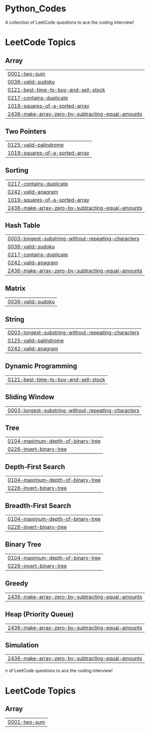 # Python_Codes
A collection of LeetCode questions to ace the coding interview!

<!---LeetCode Topics Start-->
# LeetCode Topics
## Array
|  |
| ------- |
| [0001-two-sum](https://github.com/Srujana0629/Python_Codes/tree/master/0001-two-sum) |
| [0036-valid-sudoku](https://github.com/Srujana0629/Python_Codes/tree/master/0036-valid-sudoku) |
| [0121-best-time-to-buy-and-sell-stock](https://github.com/Srujana0629/Python_Codes/tree/master/0121-best-time-to-buy-and-sell-stock) |
| [0217-contains-duplicate](https://github.com/Srujana0629/Python_Codes/tree/master/0217-contains-duplicate) |
| [1019-squares-of-a-sorted-array](https://github.com/Srujana0629/Python_Codes/tree/master/1019-squares-of-a-sorted-array) |
| [2436-make-array-zero-by-subtracting-equal-amounts](https://github.com/Srujana0629/Python_Codes/tree/master/2436-make-array-zero-by-subtracting-equal-amounts) |
## Two Pointers
|  |
| ------- |
| [0125-valid-palindrome](https://github.com/Srujana0629/Python_Codes/tree/master/0125-valid-palindrome) |
| [1019-squares-of-a-sorted-array](https://github.com/Srujana0629/Python_Codes/tree/master/1019-squares-of-a-sorted-array) |
## Sorting
|  |
| ------- |
| [0217-contains-duplicate](https://github.com/Srujana0629/Python_Codes/tree/master/0217-contains-duplicate) |
| [0242-valid-anagram](https://github.com/Srujana0629/Python_Codes/tree/master/0242-valid-anagram) |
| [1019-squares-of-a-sorted-array](https://github.com/Srujana0629/Python_Codes/tree/master/1019-squares-of-a-sorted-array) |
| [2436-make-array-zero-by-subtracting-equal-amounts](https://github.com/Srujana0629/Python_Codes/tree/master/2436-make-array-zero-by-subtracting-equal-amounts) |
## Hash Table
|  |
| ------- |
| [0003-longest-substring-without-repeating-characters](https://github.com/Srujana0629/Python_Codes/tree/master/0003-longest-substring-without-repeating-characters) |
| [0036-valid-sudoku](https://github.com/Srujana0629/Python_Codes/tree/master/0036-valid-sudoku) |
| [0217-contains-duplicate](https://github.com/Srujana0629/Python_Codes/tree/master/0217-contains-duplicate) |
| [0242-valid-anagram](https://github.com/Srujana0629/Python_Codes/tree/master/0242-valid-anagram) |
| [2436-make-array-zero-by-subtracting-equal-amounts](https://github.com/Srujana0629/Python_Codes/tree/master/2436-make-array-zero-by-subtracting-equal-amounts) |
## Matrix
|  |
| ------- |
| [0036-valid-sudoku](https://github.com/Srujana0629/Python_Codes/tree/master/0036-valid-sudoku) |
## String
|  |
| ------- |
| [0003-longest-substring-without-repeating-characters](https://github.com/Srujana0629/Python_Codes/tree/master/0003-longest-substring-without-repeating-characters) |
| [0125-valid-palindrome](https://github.com/Srujana0629/Python_Codes/tree/master/0125-valid-palindrome) |
| [0242-valid-anagram](https://github.com/Srujana0629/Python_Codes/tree/master/0242-valid-anagram) |
## Dynamic Programming
|  |
| ------- |
| [0121-best-time-to-buy-and-sell-stock](https://github.com/Srujana0629/Python_Codes/tree/master/0121-best-time-to-buy-and-sell-stock) |
## Sliding Window
|  |
| ------- |
| [0003-longest-substring-without-repeating-characters](https://github.com/Srujana0629/Python_Codes/tree/master/0003-longest-substring-without-repeating-characters) |
## Tree
|  |
| ------- |
| [0104-maximum-depth-of-binary-tree](https://github.com/Srujana0629/Python_Codes/tree/master/0104-maximum-depth-of-binary-tree) |
| [0226-invert-binary-tree](https://github.com/Srujana0629/Python_Codes/tree/master/0226-invert-binary-tree) |
## Depth-First Search
|  |
| ------- |
| [0104-maximum-depth-of-binary-tree](https://github.com/Srujana0629/Python_Codes/tree/master/0104-maximum-depth-of-binary-tree) |
| [0226-invert-binary-tree](https://github.com/Srujana0629/Python_Codes/tree/master/0226-invert-binary-tree) |
## Breadth-First Search
|  |
| ------- |
| [0104-maximum-depth-of-binary-tree](https://github.com/Srujana0629/Python_Codes/tree/master/0104-maximum-depth-of-binary-tree) |
| [0226-invert-binary-tree](https://github.com/Srujana0629/Python_Codes/tree/master/0226-invert-binary-tree) |
## Binary Tree
|  |
| ------- |
| [0104-maximum-depth-of-binary-tree](https://github.com/Srujana0629/Python_Codes/tree/master/0104-maximum-depth-of-binary-tree) |
| [0226-invert-binary-tree](https://github.com/Srujana0629/Python_Codes/tree/master/0226-invert-binary-tree) |
## Greedy
|  |
| ------- |
| [2436-make-array-zero-by-subtracting-equal-amounts](https://github.com/Srujana0629/Python_Codes/tree/master/2436-make-array-zero-by-subtracting-equal-amounts) |
## Heap (Priority Queue)
|  |
| ------- |
| [2436-make-array-zero-by-subtracting-equal-amounts](https://github.com/Srujana0629/Python_Codes/tree/master/2436-make-array-zero-by-subtracting-equal-amounts) |
## Simulation
|  |
| ------- |
| [2436-make-array-zero-by-subtracting-equal-amounts](https://github.com/Srujana0629/Python_Codes/tree/master/2436-make-array-zero-by-subtracting-equal-amounts) |
<!---LeetCode Topics End-->n of LeetCode questions to ace the coding interview!

<!---LeetCode Topics Start-->
# LeetCode Topics
## Array
|  |
| ------- |
| [0001-two-sum](https://github.com/Srujana0629/Python_Codes/tree/master/0001-two-sum) |

